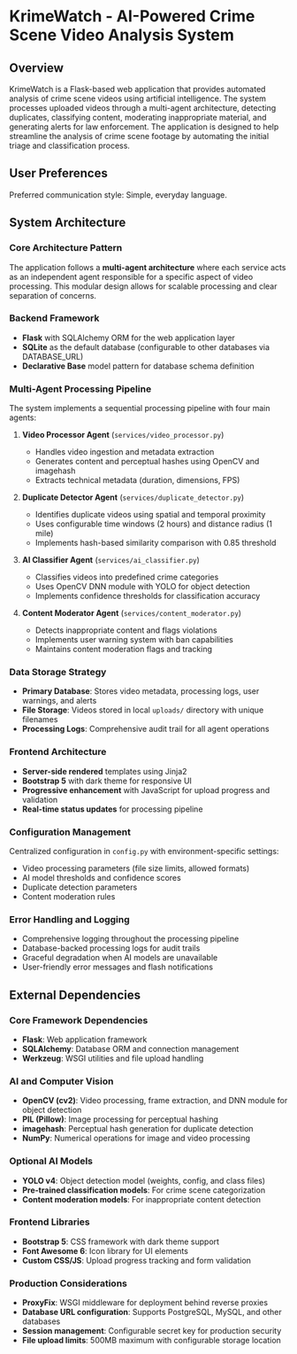 # KrimeWatch - AI-Powered Crime Scene Video Analysis System

## Overview

KrimeWatch is a Flask-based web application that provides automated analysis of crime scene videos using artificial intelligence. The system processes uploaded videos through a multi-agent architecture, detecting duplicates, classifying content, moderating inappropriate material, and generating alerts for law enforcement. The application is designed to help streamline the analysis of crime scene footage by automating the initial triage and classification process.

## User Preferences

Preferred communication style: Simple, everyday language.

## System Architecture

### Core Architecture Pattern
The application follows a **multi-agent architecture** where each service acts as an independent agent responsible for a specific aspect of video processing. This modular design allows for scalable processing and clear separation of concerns.

### Backend Framework
- **Flask** with SQLAlchemy ORM for the web application layer
- **SQLite** as the default database (configurable to other databases via DATABASE_URL)
- **Declarative Base** model pattern for database schema definition

### Multi-Agent Processing Pipeline
The system implements a sequential processing pipeline with four main agents:

1. **Video Processor Agent** (`services/video_processor.py`)
   - Handles video ingestion and metadata extraction
   - Generates content and perceptual hashes using OpenCV and imagehash
   - Extracts technical metadata (duration, dimensions, FPS)

2. **Duplicate Detector Agent** (`services/duplicate_detector.py`)
   - Identifies duplicate videos using spatial and temporal proximity
   - Uses configurable time windows (2 hours) and distance radius (1 mile)
   - Implements hash-based similarity comparison with 0.85 threshold

3. **AI Classifier Agent** (`services/ai_classifier.py`)
   - Classifies videos into predefined crime categories
   - Uses OpenCV DNN module with YOLO for object detection
   - Implements confidence thresholds for classification accuracy

4. **Content Moderator Agent** (`services/content_moderator.py`)
   - Detects inappropriate content and flags violations
   - Implements user warning system with ban capabilities
   - Maintains content moderation flags and tracking

### Data Storage Strategy
- **Primary Database**: Stores video metadata, processing logs, user warnings, and alerts
- **File Storage**: Videos stored in local `uploads/` directory with unique filenames
- **Processing Logs**: Comprehensive audit trail for all agent operations

### Frontend Architecture
- **Server-side rendered** templates using Jinja2
- **Bootstrap 5** with dark theme for responsive UI
- **Progressive enhancement** with JavaScript for upload progress and validation
- **Real-time status updates** for processing pipeline

### Configuration Management
Centralized configuration in `config.py` with environment-specific settings:
- Video processing parameters (file size limits, allowed formats)
- AI model thresholds and confidence scores
- Duplicate detection parameters
- Content moderation rules

### Error Handling and Logging
- Comprehensive logging throughout the processing pipeline
- Database-backed processing logs for audit trails
- Graceful degradation when AI models are unavailable
- User-friendly error messages and flash notifications

## External Dependencies

### Core Framework Dependencies
- **Flask**: Web application framework
- **SQLAlchemy**: Database ORM and connection management
- **Werkzeug**: WSGI utilities and file upload handling

### AI and Computer Vision
- **OpenCV (cv2)**: Video processing, frame extraction, and DNN module for object detection
- **PIL (Pillow)**: Image processing for perceptual hashing
- **imagehash**: Perceptual hash generation for duplicate detection
- **NumPy**: Numerical operations for image and video processing

### Optional AI Models
- **YOLO v4**: Object detection model (weights, config, and class files)
- **Pre-trained classification models**: For crime scene categorization
- **Content moderation models**: For inappropriate content detection

### Frontend Libraries
- **Bootstrap 5**: CSS framework with dark theme support
- **Font Awesome 6**: Icon library for UI elements
- **Custom CSS/JS**: Upload progress tracking and form validation

### Production Considerations
- **ProxyFix**: WSGI middleware for deployment behind reverse proxies
- **Database URL configuration**: Supports PostgreSQL, MySQL, and other databases
- **Session management**: Configurable secret key for production security
- **File upload limits**: 500MB maximum with configurable storage location